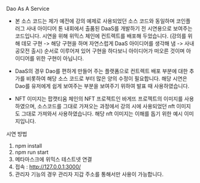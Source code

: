 Dao As A Service

* 본 소스 코드는 제가 예전에 강의 예제로 사용되었던 소스 코드와 동일하며 코인플러그 사내 아이디어 톤 내회에서 출품된 DaaS를 개발하기 전 시연용으로 보여주는 코드입니다. 시연을 위해 위믹스 체인에 컨트렉트를 배포해 두었습니다. (강의를 위해 데모 구현 -> 해당 구현을 하며 자연스럽게 DaaS 아이디어를 생각해 냄 -> 사내 공모전 출시) 순서로 이루어져 있어 구현을 하다보니 아이디어가 떠오른 것이며 아이디어를 위한 구현이 아닙니다.

* DaaS의 경우 Dao를 편하게 만들어 주는 플랫폼으로 컨트렉트 배포 부분에 대한 추가를 비롯하여 해당 소스 코드로 부터 많은 양의 수정이 필요합니다. 해당 시연은 Dao를 유저에게 쉽게 보여주는 부분을 보여주기 위하여 발표 때 사용하였습니다.

* NFT 이미지는 팝캣티움 체인의 NFT 프로젝트인 바게뜨 프로젝트의 이미지를 사용하였으며, 소스코드를 그대로 가져오는 과정에서 강의 시에 사용되었던 nft 이미지도 그대로 가져와서 사용하였습니다. 해당 nft 이미지는 이해를 돕기 위한 예시 이미지입니다.


시연 방법
1. npm install
2. npm run start
3. 메타마스크에 위믹스 테스트넷 연결
4. 접속 : http://127.0.0.1:3000/
5. 관리자 기능의 경우 관리자 지갑 주소를 통해서만 사용이 가능합니다.
